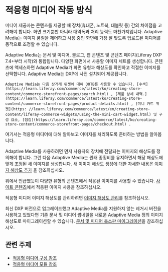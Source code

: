 # 적응형 미디어 작동 방식
<!--TASK: Use as section intro, Adaptive Media. -->
미디어 제공자는 콘텐츠를 제공할 때 장치(휴대폰, 노트북, 태블릿 등) 간의 차이점을 고려해야 합니다. 화면 크기뿐만 아니라 대역폭과 처리 능력도 마찬가지입니다. Adaptive Media는 이미지 품질을 제어하고 사용 중인 화면에 가장 잘 맞도록 업로드된 미디어를 동적으로 조정할 수 있습니다.

Adaptive Media는 문서 및 미디어, 블로그, 웹 콘텐츠 및 콘텐츠 페이지(Liferay DXP 7.4+부터 시작)와 통합됩니다. 다양한 화면에서 사용할 이미지 세트를 생성합니다. 콘텐츠에 액세스하면 Adaptive Media가 화면 유형과 해상도를 확인하고 적절한 이미지를 선택합니다. Adaptive Media는 DXP에 사전 설치되어 제공됩니다.

```{note}
Adaptive Media는 다음 상거래 위젯에 대해 OOTB를 사용할 수 있습니다. [수색](https://learn.liferay.com/commerce/latest/ko/creating-store-content/commerce-storefront-pages/search.html) , [제품 상세 내역.](https://learn.liferay.com/commerce/latest/ko/creating-store-content/commerce-storefront-pages/product-details.html) , [미니 카트 위젯](https: //learn.liferay.com/commerce/latest/en/creating-store-content/liferay-commerce-widgets/using-the-mini-cart-widget.html) 및 구성 요소, [점검](https://learn.liferay.com/commerce/latest/ko/creating-store-content/commerce-storefront-pages/checkout.html) .
```

여기서는 적응형 미디어에 대해 알아보고 이미지를 처리하도록 준비하는 방법을 알아봅니다. <!--Q: What about other assets? -->

Adaptive Media를 사용하려면 먼저 사용자의 장치에 전달되는 이미지의 해상도를 정의해야 합니다. 그런 다음 Adaptive Media는 원래 종횡비를 유지하면서 해당 해상도에 맞게 조정된 새 이미지를 생성합니다. 새 이미지 해상도 생성에 대한 자세한 내용은 [이미지 해상도 추가](./adding-image-resolutions.md) 을 참조하십시오.

위에서 언급했듯이 다양한 유형의 콘텐츠에서 적응된 이미지를 사용할 수 있습니다. [사이트 콘텐츠](./using-adapted-images-in-site-content.md)에서 적응된 이미지 사용을 참조하십시오.

적응형 미디어 이미지 해상도를 관리하려면 [이미지 해상도 관리](./managing-image-resolutions.md)를 참조하십시오.

최신 DXP 버전으로 업그레이드했고 Adaptive Media를 지원하지 않는 레거시 버전을 사용하고 있었다면 기존 문서 및 미디어 썸네일을 새로운 Adaptive Media 정의 이미지 해상도로 마이그레이션할 수 있습니다. [문서 및 미디어 축소판 마이그레이션](./migrating-documents-and-media-thumbnails.md)을 참조하십시오.

## 관련 주제

* [적응형 미디어 구성 참조](./adaptive-media-configuration-reference.md)
* [적응형 미디어 모듈 참조](../../developer-guide/adaptive-media-modules-reference.md)
